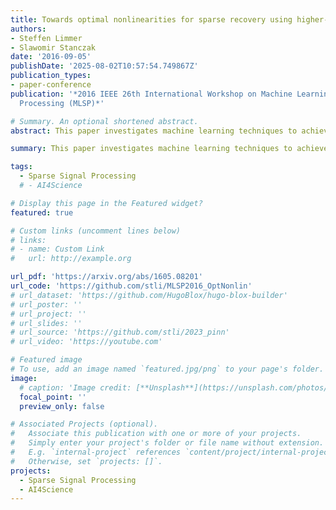 ```yaml
---
title: Towards optimal nonlinearities for sparse recovery using higher-order statistics
authors:
- Steffen Limmer
- Slawomir Stanczak
date: '2016-09-05'
publishDate: '2025-08-02T10:57:54.749867Z'
publication_types:
- paper-conference
publication: '*2016 IEEE 26th International Workshop on Machine Learning for Signal
  Processing (MLSP)*'

# Summary. An optional shortened abstract.
abstract: This paper investigates machine learning techniques to achieve low-latency approximate solutions for inverse problems, specifically focusing on recovering sparse stochastic signals within lp​-balls using a probabilistic framework. The authors analyze the Bayesian mean-square-error (MSE) for two estimators. a linear one, and a structured nonlinear one comprising a linear operator followed by a Cartesian product of univariate nonlinear mappings. Crucially, the proposed nonlinear estimator maintains comparable complexity to its linear counterpart due to the efficient hardware implementation of the nonlinear mapping via look-up tables (LUTs). This structure is well-suited for neural networks and single-iterate shrinkage/thresholding algorithms, and an alternating minimization technique yields optimized operators and mappings that converge in MSE, making it highly appealing for real-time applications where traditional iterative optimization is infeasible.

summary: This paper investigates machine learning techniques to achieve low-latency approximate solutions for inverse problems, specifically focusing on recovering sparse stochastic signals within lp​-balls using a probabilistic framework. The authors analyze the Bayesian mean-square-error (MSE) for two estimators. a linear one, and a structured nonlinear one comprising a linear operator followed by a Cartesian product of univariate nonlinear mappings. Crucially, the proposed nonlinear estimator maintains comparable complexity to its linear counterpart due to the efficient hardware implementation of the nonlinear mapping via look-up tables (LUTs). This structure is well-suited for neural networks and single-iterate shrinkage/thresholding algorithms, and an alternating minimization technique yields optimized operators and mappings that converge in MSE, making it highly appealing for real-time applications where traditional iterative optimization is infeasible.

tags:
  - Sparse Signal Processing
  # - AI4Science

# Display this page in the Featured widget?
featured: true

# Custom links (uncomment lines below)
# links:
# - name: Custom Link
#   url: http://example.org

url_pdf: 'https://arxiv.org/abs/1605.08201'
url_code: 'https://github.com/stli/MLSP2016_OptNonlin'
# url_dataset: 'https://github.com/HugoBlox/hugo-blox-builder'
# url_poster: ''
# url_project: ''
# url_slides: ''
# url_source: 'https://github.com/stli/2023_pinn'
# url_video: 'https://youtube.com'

# Featured image
# To use, add an image named `featured.jpg/png` to your page's folder.
image:
  # caption: 'Image credit: [**Unsplash**](https://unsplash.com/photos/pLCdAaMFLTE)'
  focal_point: ''
  preview_only: false

# Associated Projects (optional).
#   Associate this publication with one or more of your projects.
#   Simply enter your project's folder or file name without extension.
#   E.g. `internal-project` references `content/project/internal-project/index.md`.
#   Otherwise, set `projects: []`.
projects:
  - Sparse Signal Processing
  - AI4Science
---
```

